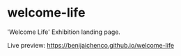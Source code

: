 # welcome-life
'Welcome Life' Exhibition landing page.

Live preview: https://benijaichenco.github.io/welcome-life
